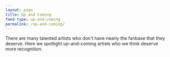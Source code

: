 ```yaml
---
layout: page
title: Up and Coming
feed-type: up-and-coming
permalink: /up-and-coming/
---
```

There are many talented artists who don't have nearly the fanbase that they deserve. Here we spotlight up-and-coming artists who we think deserve more recognition.
